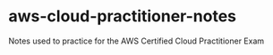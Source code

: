 # aws-cloud-practitioner-notes
Notes used to practice for the AWS Certified Cloud Practitioner Exam
